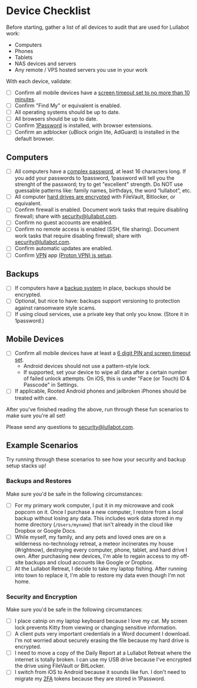 # Device Checklist

Before starting, gather a list of all devices to audit that are used for Lullabot work:

* Computers
* Phones
* Tablets
* NAS devices and servers
* Any remote / VPS hosted servers you use in your work

With each device, validate:

- [ ] Confirm all mobile devices have a [screen timeout set to no more than 10 minutes](https://security.lullabot.com/physical/locking.html).
- [ ] Confirm "Find My" or equivalent is enabled.
- [ ] All operating systems should be up to date.
- [ ] All browsers should be up to date.
- [ ] Confirm [1Password](https://security.lullabot.com/access/password_managers.html) is installed, with browser extensions.
- [ ] Confirm an adblocker (uBlock origin lite, AdGuard) is installed in the default browser.

## Computers

- [ ] All computers have a [complex password](https://security.lullabot.com/access/passwords.html), at least 16 characters long. If you add your passwords to 1password, 1password will tell you the strenght of the password; try to get "excellent" strength. Do NOT use guessable patterns like: family names, birthdays, the word “lullabot”, etc.
- [ ] All computer [hard drives are encrypted](https://security.lullabot.com/physical/hard-drive-encryption.html) with FileVault, Bitlocker, or equivalent.
- [ ] Confirm firewall is enabled. Document work tasks that require disabling firewall; share with [security@lullabot.com](mailto:security@lullabot.com).
- [ ] Confirm no guest accounts are enabled.
- [ ] Confirm no remote access is enabled (SSH, file sharing). Document work tasks that require disabling firewall; share with [security@lullabot.com](mailto:security@lullabot.com).
- [ ] Confirm automatic updates are enabled.
- [ ] Confirm [VPN](https://security.lullabot.com/access/lullabot_vpn.html) app [(Proton VPN) is setup](https://lb.cm/vpn).

## Backups

- [ ] If computers have a [backup system](https://security.lullabot.com/physical/backups.html) in place, backups should be encrypted.
- [ ] Optional, but nice to have: backups support versioning to protection against ransomware style scams.
- [ ] If using cloud services, use a private key that only you know. (Store it in 1password.)

## Mobile Devices

- [ ] Confirm all mobile devices have at least a [6 digit PIN and screen timeout set](https://security.lullabot.com/physical/locking.html).
  * Android devices should not use a pattern-style lock.
  * If supported, set your device to wipe all data after a certain number of failed unlock attempts. On iOS, this is under "Face (or Touch) ID &amp; Passcode" in Settings.
- [ ] If applicable, Rooted Android phones and jailbroken iPhones should be treated with care.

After you've finished reading the above, run through these fun scenarios to make sure you're all set!

Please send any questions to [security@lullabot.com](mailto:security@lullabot.com).

## Example Scenarios

Try running through these scenarios to see how your security and backup setup stacks up!

### Backups and Restores

Make sure you'd be safe in the following circumstances:

- [ ] For my primary work computer, I put it in my microwave and cook popcorn on it. Once I purchase a new computer, I restore from a local backup without losing any data. This includes work data stored in my home directory (`/Users/myname`) that isn't already in the cloud like Dropbox or Google Docs.
- [ ] While myself, my family, and any pets and loved ones are on a wilderness no-technology retreat, a meteor incinerates my house (#rightnow), destroying every computer, phone, tablet, and hard drive I own. After purchasing new devices, I'm able to regain access to my off-site backups and cloud accounts like Google or Dropbox.
- [ ] At the Lullabot Retreat, I decide to take my laptop fishing. After running into town to replace it, I'm able to restore my data even though I'm not home.

### Security and Encryption

Make sure you'd be safe in the following circumstances:

- [ ] I place catnip on my laptop keyboard because I love my cat. My screen lock prevents Kitty from viewing or changing sensitive information.
- [ ] A client puts very important credentials in a Word document I download. I'm not worried about securely erasing the file because my hard drive is encrypted.
- [ ] I need to move a copy of the Daily Report at a Lullabot Retreat where the internet is totally broken. I can use my USB drive because I've encrypted the drive using FileVault or BitLocker.
- [ ] I switch from iOS to Android because it sounds like fun. I don't need to migrate my [2FA](https://security.lullabot.com/access/two_factor_authentication.html) tokens because they are stored in 1Password.
